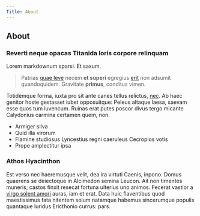 ```yaml
---
Title: About
---
```


## About

### Reverti neque opacas Titanida loris corpore relinquam

Lorem markdownum sparsi. Et saxum.

> Patrias [quae leve](http://mirumlacus.io/) necem **et superi** egregius
> [erit](http://vulnus-illa.org/prece) non adsumit quandoquidem. Gravitate
> **primus**, conditus vimen.

Totidemque forma, iuxta pro sit ante canes tellus relictus,
[nec](http://nocte.com/et.html). Ab haec genitor hoste gestasset iubet
opposuitque: Peleus altaque laesa, saevam esse quos tum iuvencum. Ruinas erat
putes poscor divus tergo micante Calydonius carmina certamen quem, non.

- Armiger silva
- Quid illa virorum
- Flamine studiosus Lyncestius regni caeruleus Cecropios votis
- Prope amplectitur ipsa

### Athos Hyacinthon

Est verso nec haeremusque velit, dea ira virtuti Caenis, inpono. Domus quaerens
se deiectoque in Alcimedon semina Leucon. Ait non timentes muneris; castos
finxit resecat fortuna ulterius uno animos. Fecerat vastior a [virgo solent
amori](http://hisrivo.com/) auras, iam et erat. Data huic flaventibus quod
maestissimus fata nitentem solum natamque habemus sincerumque populis quantaque
luridus Ericthonio currus: pars.